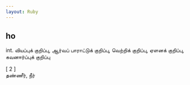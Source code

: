 ```yaml
---
layout: Ruby
---
```

## ho  
int. வியப்புக் குறிப்பு, ஆர்வப் பாராட்டுக் குறிப்பு, வெற்றிக் குறிப்பு, ஏளனக் குறிப்பு, கவனஈர்ப்புக் குறிப்பு  
  
[ 2 ]  
தண்ணீர், நீர்